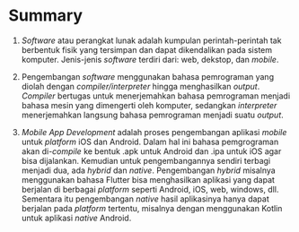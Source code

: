 # Summary

1. *Software* atau perangkat lunak adalah kumpulan perintah-perintah tak berbentuk fisik yang tersimpan dan dapat dikendalikan pada sistem komputer. Jenis-jenis *software* terdiri dari: web, dekstop, dan *mobile*.

2. Pengembangan *software* menggunakan bahasa pemrograman yang diolah dengan *compiler/interpreter* hingga menghasilkan *output*. *Compiler* bertugas untuk menerjemahkan bahasa pemrograman menjadi bahasa mesin yang dimengerti oleh komputer, sedangkan *interpreter* menerjemahkan langsung bahasa pemrograman menjadi suatu *output*.

3. *Mobile App Development* adalah proses pengembangan aplikasi *mobile* untuk *platform* iOS dan Android. Dalam hal ini bahasa pemgrograman akan di-*compile* ke bentuk .apk untuk Android dan .ipa untuk iOS agar bisa dijalankan. Kemudian untuk pengembangannya sendiri terbagi menjadi dua, ada *hybrid* dan *native*. Pengembangan *hybrid* misalnya menggunakan bahasa Flutter bisa menghasilkan aplikasi yang dapat berjalan di berbagai *platform* seperti Android, iOS, web, windows, dll. Sementara itu pengembangan *native* hasil aplikasinya hanya dapat berjalan pada *platform* tertentu, misalnya dengan menggunakan Kotlin untuk aplikasi *native* Android.
